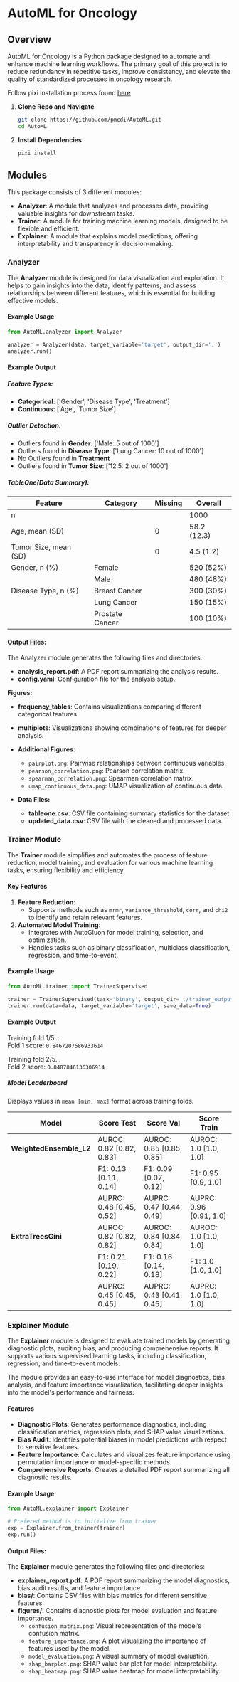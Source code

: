 # AutoML for Oncology

## Overview

AutoML for Oncology is a Python package designed to automate and enhance machine learning workflows. The primary goal of this project is to reduce redundancy in repetitive tasks, improve consistency, and elevate the quality of standardized processes in oncology research.

Follow pixi installation process found [here](https://pixi.sh/latest/)

1. **Clone Repo and Navigate**

    ```sh
    git clone https://github.com/pmcdi/AutoML.git
    cd AutoML
    ```

2. **Install Dependencies**

    ```sh
    pixi install
    ```

## Modules

This package consists of 3 different modules:
-  **Analyzer**: A module that analyzes and processes data, providing valuable insights for downstream tasks.
- **Trainer**: A module for training machine learning models, designed to be flexible and efficient.
- **Explainer**: A module that explains model predictions, offering interpretability and transparency in decision-making.

### Analyzer

The **Analyzer** module is designed for data visualization and exploration. It helps to gain insights into the data, identify patterns, and assess relationships between different features, which is essential for building effective models.

#### Example Usage

```python
from AutoML.analyzer import Analyzer

analyzer = Analyzer(data, target_variable='target', output_dir='.')
analyzer.run()
```
#### Example Output

##### Feature Types:
- **Categorical**: ['Gender', 'Disease Type', 'Treatment']
- **Continuous**: ['Age', 'Tumor Size']

##### Outlier Detection:
- Outliers found in **Gender**: ['Male: 5 out of 1000']
- Outliers found in **Disease Type**: ['Lung Cancer: 10 out of 1000']
- No Outliers found in **Treatment**
- Outliers found in **Tumor Size**: ['12.5: 2 out of 1000']

##### TableOne(Data Summary):

| Feature             | Category          | Missing   | Overall     |
|---------------------|-------------------|-----------|-------------|
| n                   |                   |           | 1000        |
| Age, mean (SD)      |                   | 0         | 58.2 (12.3) |
| Tumor Size, mean (SD)|                   | 0         | 4.5 (1.2)   |
| Gender, n (%)       | Female            |           | 520 (52%)   |
|                     | Male              |           | 480 (48%)   |
| Disease Type, n (%) | Breast Cancer     |           | 300 (30%)   |
|                     | Lung Cancer       |           | 150 (15%)   |
|                     | Prostate Cancer   |           | 100 (10%)   |

#### Output Files:

The Analyzer module generates the following files and directories:

- **analysis_report.pdf**: A PDF report summarizing the analysis results.
- **config.yaml**: Configuration file for the analysis setup.

**Figures:**
- **frequency_tables**: Contains visualizations comparing different categorical features.
- **multiplots**: Visualizations showing combinations of features for deeper analysis.
- **Additional Figures**:
  - `pairplot.png`: Pairwise relationships between continuous variables.
  - `pearson_correlation.png`: Pearson correlation matrix.
  - `spearman_correlation.png`: Spearman correlation matrix.
  - `umap_continuous_data.png`: UMAP visualization of continuous data.

- **Data Files:**
  - **tableone.csv**: CSV file containing summary statistics for the dataset.
  - **updated_data.csv**: CSV file with the cleaned and processed data.

### Trainer Module

The **Trainer** module simplifies and automates the process of feature reduction, model training, and evaluation for various machine learning tasks, ensuring flexibility and efficiency.

#### Key Features
1. **Feature Reduction**:
   - Supports methods such as `mrmr`, `variance_threshold`, `corr`, and `chi2` to identify and retain relevant features.
2. **Automated Model Training**:
   - Integrates with AutoGluon for model training, selection, and optimization.
   - Handles tasks such as binary classification, multiclass classification, regression, and time-to-event.

#### Example Usage

```python
from AutoML.trainer import TrainerSupervised

trainer = TrainerSupervised(task='binary', output_dir='./trainer_outputs')
trainer.run(data=data, target_variable='target', save_data=True)
```

#### Example Output

Training fold 1/5...  
Fold 1 score: `0.8467207586933614`

Training fold 2/5...  
Fold 2 score: `0.8487846136306914`

##### Model Leaderboard
Displays values in `mean [min, max]` format across training folds.

| **Model**             | **Score Test**               | **Score Val**               | **Score Train**             |
|------------------------|------------------------------|------------------------------|------------------------------|
| **WeightedEnsemble_L2** | AUROC: 0.82 [0.82, 0.83]     | AUROC: 0.85 [0.85, 0.85]     | AUROC: 1.0 [1.0, 1.0]        |
|                        | F1: 0.13 [0.11, 0.14]        | F1: 0.09 [0.07, 0.12]        | F1: 0.95 [0.9, 1.0]          |
|                        | AUPRC: 0.48 [0.45, 0.52]     | AUPRC: 0.47 [0.44, 0.49]     | AUPRC: 0.96 [0.91, 1.0]      |
| **ExtraTreesGini**      | AUROC: 0.82 [0.82, 0.82]     | AUROC: 0.84 [0.84, 0.84]     | AUROC: 1.0 [1.0, 1.0]        |
|                        | F1: 0.21 [0.19, 0.22]        | F1: 0.16 [0.14, 0.18]        | F1: 1.0 [1.0, 1.0]           |
|                        | AUPRC: 0.45 [0.45, 0.45]     | AUPRC: 0.43 [0.41, 0.45]     | AUPRC: 1.0 [1.0, 1.0]        |

### Explainer Module

The **Explainer** module is designed to evaluate trained models by generating diagnostic plots, auditing bias, and producing comprehensive reports. It supports various supervised learning tasks, including classification, regression, and time-to-event models. 

The module provides an easy-to-use interface for model diagnostics, bias analysis, and feature importance visualization, facilitating deeper insights into the model's performance and fairness.


#### Features

- **Diagnostic Plots**: Generates performance diagnostics, including classification metrics, regression plots, and SHAP value visualizations.
- **Bias Audit**: Identifies potential biases in model predictions with respect to sensitive features.
- **Feature Importance**: Calculates and visualizes feature importance using permutation importance or model-specific methods.
- **Comprehensive Reports**: Creates a detailed PDF report summarizing all diagnostic results.

#### Example Usage

```python
from AutoML.explainer import Explainer

# Prefered method is to initialize from trainer
exp = Explainer.from_trainer(trainer)
exp.run()
```

#### Output Files:

The **Explainer** module generates the following files and directories:

- **explainer_report.pdf**: A PDF report summarizing the model diagnostics, bias audit results, and feature importance.
- **bias/**: Contains CSV files with bias metrics for different sensitive features.
- **figures/**: Contains diagnostic plots for model evaluation and feature importance.
  - `confusion_matrix.png`: Visual representation of the model’s confusion matrix.
  - `feature_importance.png`: A plot visualizing the importance of features used by the model.
  - `model_evaluation.png`: A visual summary of model evaluation.
  - `shap_barplot.png`: SHAP value bar plot for model interpretability.
  - `shap_heatmap.png`: SHAP value heatmap for model interpretability.